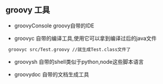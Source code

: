 ## groovy 工具

- groovyConsole groovy自带的IDE

- groovyc 自带的编译工具,使用它可以拿到编译过后的java文件


```bash
 groovyc src/Test.groovy //就生成Test.class文件了
```


- groovysh  自带的shell类似于python,node这些脚本语言


- groovydoc 自带的文档生成工具





 



